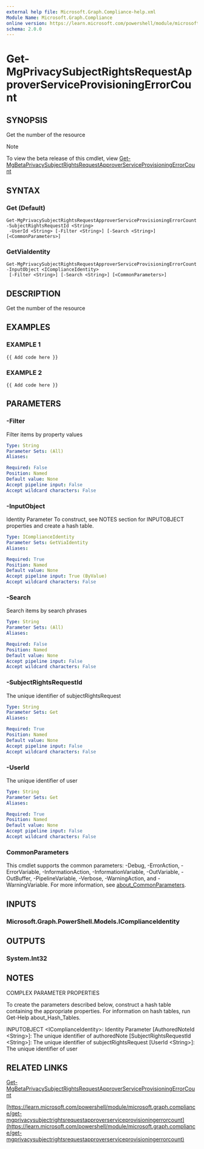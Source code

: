 ```yaml
---
external help file: Microsoft.Graph.Compliance-help.xml
Module Name: Microsoft.Graph.Compliance
online version: https://learn.microsoft.com/powershell/module/microsoft.graph.compliance/get-mgprivacysubjectrightsrequestapproverserviceprovisioningerrorcount
schema: 2.0.0
---
```


# Get-MgPrivacySubjectRightsRequestApproverServiceProvisioningErrorCount

## SYNOPSIS
Get the number of the resource

> [!NOTE]
> To view the beta release of this cmdlet, view [Get-MgBetaPrivacySubjectRightsRequestApproverServiceProvisioningErrorCount](/powershell/module/Microsoft.Graph.Beta.Compliance/Get-MgBetaPrivacySubjectRightsRequestApproverServiceProvisioningErrorCount?view=graph-powershell-beta)

## SYNTAX

### Get (Default)
```
Get-MgPrivacySubjectRightsRequestApproverServiceProvisioningErrorCount -SubjectRightsRequestId <String>
 -UserId <String> [-Filter <String>] [-Search <String>] [<CommonParameters>]
```

### GetViaIdentity
```
Get-MgPrivacySubjectRightsRequestApproverServiceProvisioningErrorCount -InputObject <IComplianceIdentity>
 [-Filter <String>] [-Search <String>] [<CommonParameters>]
```

## DESCRIPTION
Get the number of the resource

## EXAMPLES

### EXAMPLE 1
```
{{ Add code here }}
```

### EXAMPLE 2
```
{{ Add code here }}
```

## PARAMETERS

### -Filter
Filter items by property values

```yaml
Type: String
Parameter Sets: (All)
Aliases:

Required: False
Position: Named
Default value: None
Accept pipeline input: False
Accept wildcard characters: False
```

### -InputObject
Identity Parameter
To construct, see NOTES section for INPUTOBJECT properties and create a hash table.

```yaml
Type: IComplianceIdentity
Parameter Sets: GetViaIdentity
Aliases:

Required: True
Position: Named
Default value: None
Accept pipeline input: True (ByValue)
Accept wildcard characters: False
```

### -Search
Search items by search phrases

```yaml
Type: String
Parameter Sets: (All)
Aliases:

Required: False
Position: Named
Default value: None
Accept pipeline input: False
Accept wildcard characters: False
```

### -SubjectRightsRequestId
The unique identifier of subjectRightsRequest

```yaml
Type: String
Parameter Sets: Get
Aliases:

Required: True
Position: Named
Default value: None
Accept pipeline input: False
Accept wildcard characters: False
```

### -UserId
The unique identifier of user

```yaml
Type: String
Parameter Sets: Get
Aliases:

Required: True
Position: Named
Default value: None
Accept pipeline input: False
Accept wildcard characters: False
```

### CommonParameters
This cmdlet supports the common parameters: -Debug, -ErrorAction, -ErrorVariable, -InformationAction, -InformationVariable, -OutVariable, -OutBuffer, -PipelineVariable, -Verbose, -WarningAction, and -WarningVariable. For more information, see [about_CommonParameters](http://go.microsoft.com/fwlink/?LinkID=113216).

## INPUTS

### Microsoft.Graph.PowerShell.Models.IComplianceIdentity
## OUTPUTS

### System.Int32
## NOTES
COMPLEX PARAMETER PROPERTIES

To create the parameters described below, construct a hash table containing the appropriate properties.
For information on hash tables, run Get-Help about_Hash_Tables.

INPUTOBJECT \<IComplianceIdentity\>: Identity Parameter
  \[AuthoredNoteId \<String\>\]: The unique identifier of authoredNote
  \[SubjectRightsRequestId \<String\>\]: The unique identifier of subjectRightsRequest
  \[UserId \<String\>\]: The unique identifier of user

## RELATED LINKS
[Get-MgBetaPrivacySubjectRightsRequestApproverServiceProvisioningErrorCount](/powershell/module/Microsoft.Graph.Beta.Compliance/Get-MgBetaPrivacySubjectRightsRequestApproverServiceProvisioningErrorCount?view=graph-powershell-beta)

[https://learn.microsoft.com/powershell/module/microsoft.graph.compliance/get-mgprivacysubjectrightsrequestapproverserviceprovisioningerrorcount](https://learn.microsoft.com/powershell/module/microsoft.graph.compliance/get-mgprivacysubjectrightsrequestapproverserviceprovisioningerrorcount)


